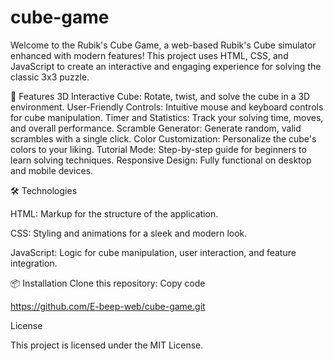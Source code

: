 # cube-game

Welcome to the Rubik's Cube Game, a web-based Rubik's Cube simulator enhanced with modern features! This project uses HTML, CSS, and JavaScript to create an interactive and engaging experience for solving the classic 3x3 puzzle.

🚀 Features
3D Interactive Cube: Rotate, twist, and solve the cube in a 3D environment.
User-Friendly Controls: Intuitive mouse and keyboard controls for cube manipulation.
Timer and Statistics: Track your solving time, moves, and overall performance.
Scramble Generator: Generate random, valid scrambles with a single click.
Color Customization: Personalize the cube's colors to your liking.
Tutorial Mode: Step-by-step guide for beginners to learn solving techniques.
Responsive Design: Fully functional on desktop and mobile devices.

🛠️ Technologies

HTML: Markup for the structure of the application.

CSS: Styling and animations for a sleek and modern look.

JavaScript: Logic for cube manipulation, user interaction, and feature integration.

📦 Installation
Clone this repository:
Copy code

https://github.com/E-beep-web/cube-game.git


 License
 
This project is licensed under the MIT License.

